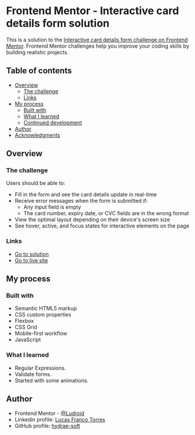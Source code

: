 # Frontend Mentor - Interactive card details form solution

This is a solution to the [Interactive card details form challenge on Frontend Mentor](https://www.frontendmentor.io/challenges/interactive-card-details-form-XpS8cKZDWw). Frontend Mentor challenges help you improve your coding skills by building realistic projects. 

## Table of contents

- [Overview](#overview)
  - [The challenge](#the-challenge)
  - [Links](#links)
- [My process](#my-process)
  - [Built with](#built-with)
  - [What I learned](#what-i-learned)
  - [Continued development](#continued-development)
- [Author](#author)
- [Acknowledgments](#acknowledgments)

## Overview

### The challenge

Users should be able to:

- Fill in the form and see the card details update in real-time
- Receive error messages when the form is submitted if:
  - Any input field is empty
  - The card number, expiry date, or CVC fields are in the wrong format
- View the optimal layout depending on their device's screen size
- See hover, active, and focus states for interactive elements on the page

### Links

- [Go to solution](https://www.frontendmentor.io/solutions/interactive-card-solution-Mi76rBFe02)
- [Go to live site](https://hydrae-soft.github.io/Interactive-card-details-form-/)

## My process

### Built with

- Semantic HTML5 markup
- CSS custom properties
- Flexbox
- CSS Grid
- Mobile-first workflow
- JavaScript

### What I learned

- Regular Expressions.
- Validate forms.
- Started with some animations.

## Author

- Frontend Mentor - [@Ludroid](https://www.frontendmentor.io/profile/Ludroid)
- Linkedin profile: [Lucas Franco Torres](https://www.linkedin.com/in/lucas-franco-torres-front-dev/)
- GitHub profile: [hydrae-soft](https://github.com/hydrae-soft)
